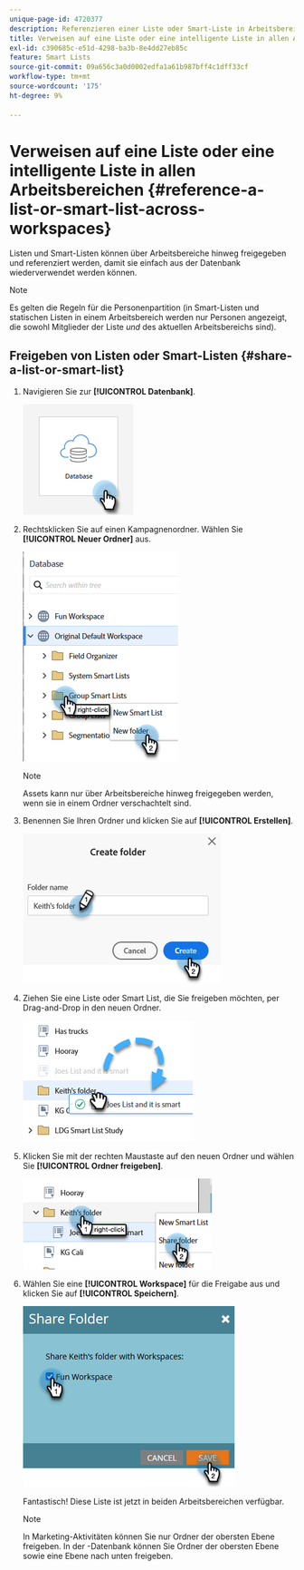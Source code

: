 ```yaml
---
unique-page-id: 4720377
description: Referenzieren einer Liste oder Smart-Liste in Arbeitsbereichen - Marketo-Dokumente - Produktdokumentation
title: Verweisen auf eine Liste oder eine intelligente Liste in allen Arbeitsbereichen
exl-id: c390685c-e51d-4298-ba3b-8e4dd27eb85c
feature: Smart Lists
source-git-commit: 09a656c3a0d0002edfa1a61b987bff4c1dff33cf
workflow-type: tm+mt
source-wordcount: '175'
ht-degree: 9%

---
```


# Verweisen auf eine Liste oder eine intelligente Liste in allen Arbeitsbereichen {#reference-a-list-or-smart-list-across-workspaces}

Listen und Smart-Listen können über Arbeitsbereiche hinweg freigegeben und referenziert werden, damit sie einfach aus der Datenbank wiederverwendet werden können.

>[!NOTE]
>
>Es gelten die Regeln für die Personenpartition (in Smart-Listen und statischen Listen in einem Arbeitsbereich werden nur Personen angezeigt, die sowohl Mitglieder der Liste _und_ des aktuellen Arbeitsbereichs sind).

## Freigeben von Listen oder Smart-Listen {#share-a-list-or-smart-list}

1. Navigieren Sie zur **[!UICONTROL Datenbank]**.

   ![](assets/reference-a-list-or-smart-list-across-workspaces-1.png)

1. Rechtsklicken Sie auf einen Kampagnenordner. Wählen Sie **[!UICONTROL Neuer Ordner]** aus.

   ![](assets/reference-a-list-or-smart-list-across-workspaces-2.png)

   >[!NOTE]
   >
   >Assets kann nur über Arbeitsbereiche hinweg freigegeben werden, wenn sie in einem Ordner verschachtelt sind.

1. Benennen Sie Ihren Ordner und klicken Sie auf **[!UICONTROL Erstellen]**.

   ![](assets/reference-a-list-or-smart-list-across-workspaces-3.png)

1. Ziehen Sie eine Liste oder Smart List, die Sie freigeben möchten, per Drag-and-Drop in den neuen Ordner.

   ![](assets/reference-a-list-or-smart-list-across-workspaces-4.png)

1. Klicken Sie mit der rechten Maustaste auf den neuen Ordner und wählen Sie **[!UICONTROL Ordner freigeben]**.

   ![](assets/reference-a-list-or-smart-list-across-workspaces-5.png)

1. Wählen Sie eine **[!UICONTROL Workspace]** für die Freigabe aus und klicken Sie auf **[!UICONTROL Speichern]**.

   ![](assets/reference-a-list-or-smart-list-across-workspaces-6.png)

   Fantastisch! Diese Liste ist jetzt in beiden Arbeitsbereichen verfügbar.

   >[!NOTE]
   >
   >In Marketing-Aktivitäten können Sie nur Ordner der obersten Ebene freigeben. In der -Datenbank können Sie Ordner der obersten Ebene sowie eine Ebene nach unten freigeben.
